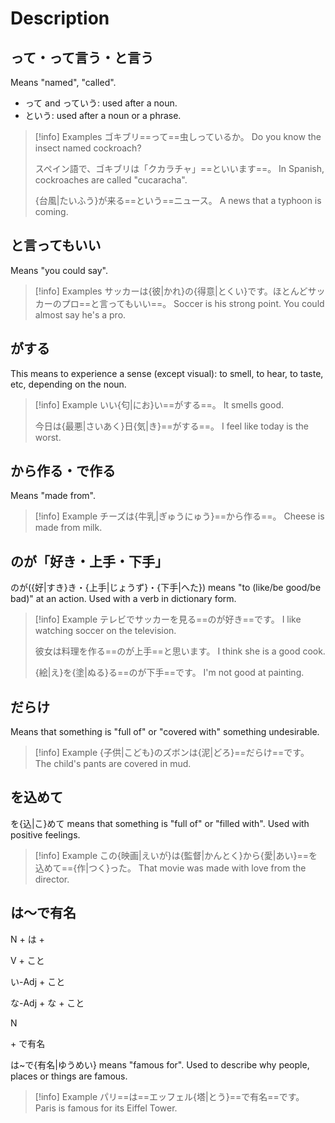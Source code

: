 # Description

## って・って言う・と言う

Means "named", "called".
* って and っていう: used after a noun.
* という: used after a noun or a phrase.

> [!info] Examples
> ゴキブリ==って==虫しっているか。
> Do you know the insect named cockroach?
> 
> スペイン語で、ゴキブリは「クカラチャ」==といいます==。
> In Spanish, cockroaches are called "cucaracha".
> 
> {台風|たいふう}が来る==という==ニュース。
> A news that a typhoon is coming.

## と言ってもいい

Means "you could say".

> [!info] Examples
> サッカーは{彼|かれ}の{得意|とくい}です。ほとんどサッカーのプロ==と言ってもいい==。
> Soccer is his strong point. You could almost say he's a pro.

## がする

This means to experience a sense (except visual): to smell, to hear, to taste, etc, depending on the noun.

> [!info] Example
> いい{匂|にお}い==がする==。
> It smells good.
> 
> 今日は{最悪|さいあく}日{気|き}==がする==。
> I feel like today is the worst.

## から作る・で作る

Means "made from".

> [!info] Example
> チーズは{牛乳|ぎゅうにゅう}==から作る==。
> Cheese is made from milk.

## のが「好き・上手・下手」

のが({好|すき}き・{上手|じょうず}・{下手|へた}) means "to (like/be good/be bad)" at an action.
Used with a verb in dictionary form.

> [!info] Example
> テレビでサッカーを見る==のが好き==です。
> I like watching soccer on the television.
>
> 彼女は料理を作る==のが上手==と思います。
> I think she is a good cook.
>
> {絵|え}を{塗|ぬる}る==のが下手==です。
> I'm not good at painting.

## だらけ

Means that something is "full of" or "covered with" something undesirable.

> [!info] Example
> {子供|こども}のズボンは{泥|どろ}==だらけ==です。
> The child's pants are covered in mud.

## を込めて

を{込|こ}めて means that something is "full of" or "filled with". Used with positive feelings.

> [!info] Example
> この{映画|えいが}は{監督|かんとく}から{愛|あい}==を込めて=={作|つく}った。
> That movie was made with love from the director.

## は～で有名

<div class="usage">
	<p class="iright">N + は + </p>
<div class="ileft">
<div class="left">
	<p><span class="box">V + こと</span></p>
	<p><span class="box">い-Adj + こと</span></p>
	<p><span class="box">な-Adj + な + こと</span></p>
	<p><span class="box">N</span></p>
</div>
</div>
	<p class="right">+ で有名</p>
</div>

は~で{有名|ゆうめい} means "famous for". Used to describe why people, places or things are famous.

> [!info] Example
> パリ==は==エッフェル{塔|とう}==で有名==です。
> Paris is famous for its Eiffel Tower.
